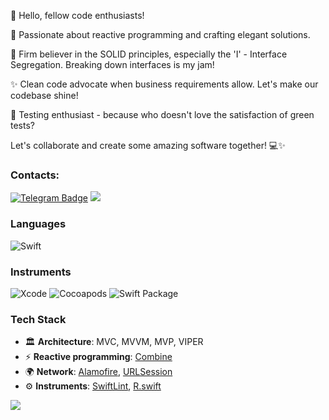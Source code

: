 👋 Hello, fellow code enthusiasts!

🚀 Passionate about reactive programming and crafting elegant solutions.

🧩 Firm believer in the SOLID principles, especially the 'I' - Interface Segregation. Breaking down interfaces is my jam!

✨ Clean code advocate when business requirements allow. Let's make our codebase shine!

🧪 Testing enthusiast - because who doesn't love the satisfaction of green tests?

Let's collaborate and create some amazing software together! 💻✨

### Contacts:

[![Telegram Badge](https://img.shields.io/badge/-Telegram-383838?style=plastic&logo=telegram&logoColor=A084CA)](https://t.me/NsSerezha)
<a href="mailto:koposov.serezha@gmail.com"><img src="https://img.shields.io/badge/-koposov.serezha@gmail.com-D14836?style=flat&logo=Gmail&logoColor=white"/></a>

### Languages
![Swift](https://img.shields.io/badge/-Swift-000?&logo=Swift)
### Instruments
![Xcode](https://img.shields.io/badge/-Xcode-05122A?style=flat&logo=Xcode&logoColor=448EE2)
![Cocoapods](https://img.shields.io/badge/-CocoaPods-05122A?style=flat&logo=CocoaPods&logoColor=E64225)
![Swift Package](https://img.shields.io/badge/-Swift Package-05122A?style=flat&logo=HackTheBox&logoColor=FFFFFF)

### Tech Stack
- 🏛 **Architecture**: MVC, MVVM, MVP, VIPER 
- ⚡ **Reactive programming**: [Combine](https://developer.apple.com/documentation/combine)
- 🌍 **Network**: [Alamofire](https://github.com/Alamofire/Alamofire), [URLSession](https://developer.apple.com/documentation/foundation/urlsession)
- ⚙ **Instruments**: [SwiftLint](https://github.com/realm/SwiftLint), [R.swift](https://github.com/mac-cain13/R.swift)

![](https://leetcard.jacoblin.cool/seleza1?ext=heatmap)
